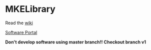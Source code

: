 # MKELibrary

Read the [wiki](https://github.com/CalPolyFSAE/MKELibrary/wiki)

[Software Portal](http://www.cpfsae.org/w/index.php?title=Portals:2019_Software)

**Don't develop software using master branch!! Checkout branch v1**
